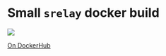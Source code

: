 # Small `srelay` docker build

[![](https://badge.imagelayers.io/fsvehla/srelay:latest.svg)](https://imagelayers.io/?images=fsvehla/srelay:latest 'Get your own badge on imagelayers.io')

[On DockerHub](https://hub.docker.com/r/fsvehla/srelay)
